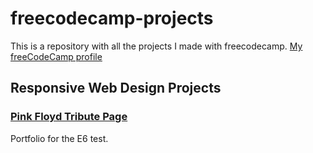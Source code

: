 # freecodecamp-projects

This is a repository with all the projects I made with freecodecamp. [My freeCodeCamp profile](https://www.freecodecamp.org/timdev0)

## Responsive Web Design Projects

### [Pink Floyd Tribute Page](https://timdev0.github.io/freecodecamp-projects/responsive-web-design/pinkfloyd-tribute/)
Portfolio for the E6 test.
